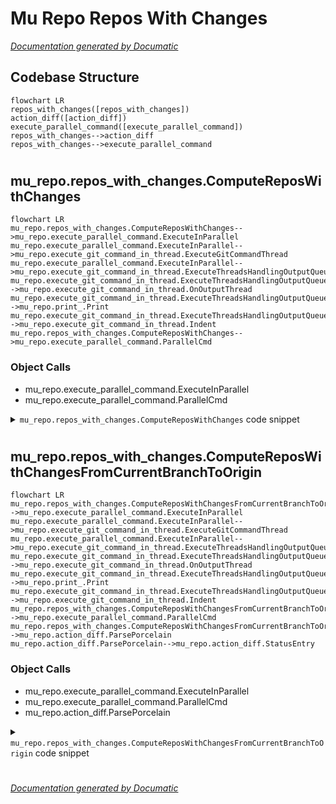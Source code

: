 # Mu Repo Repos With Changes

[_Documentation generated by Documatic_](https://www.documatic.com)

<!---Documatic-section-Codebase Structure-start--->
## Codebase Structure

<!---Documatic-block-system_architecture-start--->
```mermaid
flowchart LR
repos_with_changes([repos_with_changes])
action_diff([action_diff])
execute_parallel_command([execute_parallel_command])
repos_with_changes-->action_diff
repos_with_changes-->execute_parallel_command
```
<!---Documatic-block-system_architecture-end--->

# #
<!---Documatic-section-Codebase Structure-end--->

<!---Documatic-section-mu_repo.repos_with_changes.ComputeReposWithChanges-start--->
## mu_repo.repos_with_changes.ComputeReposWithChanges

<!---Documatic-section-ComputeReposWithChanges-start--->
```mermaid
flowchart LR
mu_repo.repos_with_changes.ComputeReposWithChanges-->mu_repo.execute_parallel_command.ExecuteInParallel
mu_repo.execute_parallel_command.ExecuteInParallel-->mu_repo.execute_git_command_in_thread.ExecuteGitCommandThread
mu_repo.execute_parallel_command.ExecuteInParallel-->mu_repo.execute_git_command_in_thread.ExecuteThreadsHandlingOutputQueue
mu_repo.execute_git_command_in_thread.ExecuteThreadsHandlingOutputQueue-->mu_repo.execute_git_command_in_thread.OnOutputThread
mu_repo.execute_git_command_in_thread.ExecuteThreadsHandlingOutputQueue-->mu_repo.print_.Print
mu_repo.execute_git_command_in_thread.ExecuteThreadsHandlingOutputQueue-->mu_repo.execute_git_command_in_thread.Indent
mu_repo.repos_with_changes.ComputeReposWithChanges-->mu_repo.execute_parallel_command.ParallelCmd
```

### Object Calls

* mu_repo.execute_parallel_command.ExecuteInParallel
* mu_repo.execute_parallel_command.ParallelCmd

<!---Documatic-block-mu_repo.repos_with_changes.ComputeReposWithChanges-start--->
<details>
	<summary><code>mu_repo.repos_with_changes.ComputeReposWithChanges</code> code snippet</summary>

```python
def ComputeReposWithChanges(repos_and_curr_branch, params):
    commands = []
    for (repo, _branch) in repos_and_curr_branch:
        commands.append(ParallelCmd(repo, [params.config.git] + ['status', '-s']))
    repos_with_changes = {}

    def OnOutput(output):
        if not output.stdout:
            repos_with_changes[output.repo] = False
        else:
            repos_with_changes[output.repo] = True
    ExecuteInParallel(commands, on_output=OnOutput)
    return repos_with_changes
```
</details>
<!---Documatic-block-mu_repo.repos_with_changes.ComputeReposWithChanges-end--->
<!---Documatic-section-ComputeReposWithChanges-end--->

# #
<!---Documatic-section-mu_repo.repos_with_changes.ComputeReposWithChanges-end--->

<!---Documatic-section-mu_repo.repos_with_changes.ComputeReposWithChangesFromCurrentBranchToOrigin-start--->
## mu_repo.repos_with_changes.ComputeReposWithChangesFromCurrentBranchToOrigin

<!---Documatic-section-ComputeReposWithChangesFromCurrentBranchToOrigin-start--->
```mermaid
flowchart LR
mu_repo.repos_with_changes.ComputeReposWithChangesFromCurrentBranchToOrigin-->mu_repo.execute_parallel_command.ExecuteInParallel
mu_repo.execute_parallel_command.ExecuteInParallel-->mu_repo.execute_git_command_in_thread.ExecuteGitCommandThread
mu_repo.execute_parallel_command.ExecuteInParallel-->mu_repo.execute_git_command_in_thread.ExecuteThreadsHandlingOutputQueue
mu_repo.execute_git_command_in_thread.ExecuteThreadsHandlingOutputQueue-->mu_repo.execute_git_command_in_thread.OnOutputThread
mu_repo.execute_git_command_in_thread.ExecuteThreadsHandlingOutputQueue-->mu_repo.print_.Print
mu_repo.execute_git_command_in_thread.ExecuteThreadsHandlingOutputQueue-->mu_repo.execute_git_command_in_thread.Indent
mu_repo.repos_with_changes.ComputeReposWithChangesFromCurrentBranchToOrigin-->mu_repo.execute_parallel_command.ParallelCmd
mu_repo.repos_with_changes.ComputeReposWithChangesFromCurrentBranchToOrigin-->mu_repo.action_diff.ParsePorcelain
mu_repo.action_diff.ParsePorcelain-->mu_repo.action_diff.StatusEntry
```

### Object Calls

* mu_repo.execute_parallel_command.ExecuteInParallel
* mu_repo.execute_parallel_command.ParallelCmd
* mu_repo.action_diff.ParsePorcelain

<!---Documatic-block-mu_repo.repos_with_changes.ComputeReposWithChangesFromCurrentBranchToOrigin-start--->
<details>
	<summary><code>mu_repo.repos_with_changes.ComputeReposWithChangesFromCurrentBranchToOrigin</code> code snippet</summary>

```python
def ComputeReposWithChangesFromCurrentBranchToOrigin(repos_and_curr_branch, params, target_branch=None):
    commands = []
    for (repo, curr_branch) in repos_and_curr_branch:
        commands.append(ParallelCmd(repo, [params.config.git] + ('diff --name-only -z origin/%s' % (target_branch or curr_branch,)).split()))
    repos_with_changes = []

    def OnOutput(output):
        for _entry in ParsePorcelain(output.stdout, only_split=True):
            repos_with_changes.append(output.repo)
            break
    ExecuteInParallel(commands, on_output=OnOutput)
    return repos_with_changes
```
</details>
<!---Documatic-block-mu_repo.repos_with_changes.ComputeReposWithChangesFromCurrentBranchToOrigin-end--->
<!---Documatic-section-ComputeReposWithChangesFromCurrentBranchToOrigin-end--->

# #
<!---Documatic-section-mu_repo.repos_with_changes.ComputeReposWithChangesFromCurrentBranchToOrigin-end--->

[_Documentation generated by Documatic_](https://www.documatic.com)